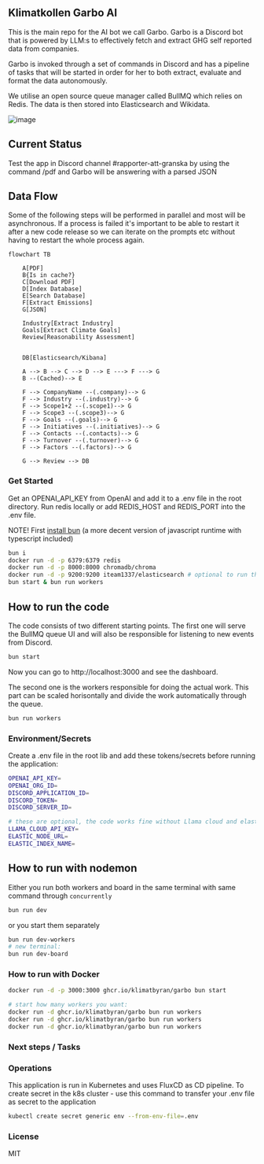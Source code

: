 ## Klimatkollen Garbo AI

This is the main repo for the AI bot we call Garbo. Garbo is a Discord bot that is powered by LLM:s to effectively fetch and extract GHG self reported data from companies.

Garbo is invoked through a set of commands in Discord and has a pipeline of tasks that will be started in order for her to both extract, evaluate and format the data autonomously.

We utilise an open source queue manager called BullMQ which relies on Redis. The data is then stored into Elasticsearch and Wikidata.

![image](https://github.com/Klimatbyran/garbo/assets/395843/f3b4caa2-aa7d-4269-9436-3e725311052e)

## Current Status

Test the app in Discord channel #rapporter-att-granska by using the command /pdf <url> and Garbo will be answering with a parsed JSON

## Data Flow

Some of the following steps will be performed in parallel and most will be asynchronous. If a process is failed it's important to be able to restart it after a new code release so we can iterate on the prompts etc without having to restart the whole process again.

```mermaid
flowchart TB

    A[PDF]
    B{Is in cache?}
    C[Download PDF]
    D[Index Database]
    E[Search Database]
    F[Extract Emissions]
    G[JSON]

    Industry[Extract Industry]
    Goals[Extract Climate Goals]
    Review[Reasonability Assessment]


    DB[Elasticsearch/Kibana]

    A --> B --> C --> D --> E ---> F ---> G
    B --(Cached)--> E

    F --> CompanyName --(.company)--> G
    F --> Industry --(.industry)--> G
    F --> Scope1+2 --(.scope1)--> G
    F --> Scope3 --(.scope3)--> G
    F --> Goals --(.goals)--> G
    F --> Initiatives --(.initiatives)--> G
    F --> Contacts --(.contacts)--> G
    F --> Turnover --(.turnover)--> G
    F --> Factors --(.factors)--> G

    G --> Review --> DB
```

### Get Started

Get an OPENAI_API_KEY from OpenAI and add it to a .env file in the root directory. Run redis locally or add REDIS_HOST and REDIS_PORT into the .env file.

NOTE! First [install bun](https://bun.sh/docs/installation#installing) (a more decent version of javascript runtime with typescript included)

```bash
bun i
docker run -d -p 6379:6379 redis
docker run -d -p 8000:8000 chromadb/chroma
docker run -d -p 9200:9200 iteam1337/elasticsearch # optional to run this locally, or portforward to another environment.
bun start & bun run workers
```

## How to run the code

The code consists of two different starting points. The first one will serve the BullMQ queue UI and will also be responsible for listening to new events from Discord.

```bash
bun start
```

Now you can go to http://localhost:3000 and see the dashboard.

The second one is the workers responsible for doing the actual work. This part can be scaled horisontally and divide the work automatically through the queue.

```bash
bun run workers
```

### Environment/Secrets

Create a .env file in the root lib and add these tokens/secrets before running the application:

```bash
OPENAI_API_KEY=
OPENAI_ORG_ID=
DISCORD_APPLICATION_ID=
DISCORD_TOKEN=
DISCORD_SERVER_ID=

# these are optional, the code works fine without Llama cloud and elasticsearch:
LLAMA_CLOUD_API_KEY=
ELASTIC_NODE_URL=
ELASTIC_INDEX_NAME=
```

## How to run with nodemon

Either you run both workers and board in the same terminal with same command through `concurrently`

```bash
bun run dev
```

or you start them separately

```bash
bun run dev-workers
# new terminal:
bun run dev-board
```

### How to run with Docker

```bash
docker run -d -p 3000:3000 ghcr.io/klimatbyran/garbo bun start

# start how many workers you want:
docker run -d ghcr.io/klimatbyran/garbo bun run workers
docker run -d ghcr.io/klimatbyran/garbo bun run workers
docker run -d ghcr.io/klimatbyran/garbo bun run workers
```

### Next steps / Tasks

### Operations

This application is run in Kubernetes and uses FluxCD as CD pipeline. To create secret in the k8s cluster - use this command to transfer your .env file as secret to the application

```bash
kubectl create secret generic env --from-env-file=.env
```

### License

MIT
